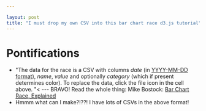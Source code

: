 ```yaml
---

layout: post
title: "I must drop my own CSV into this bar chart race d3.js tutorial"
---
```


# Pontifications

* "The data for the race is a CSV with columns *date* (in [YYYY-MM-DD format](https://www.ecma-international.org/ecma-262/9.0/index.html#sec-date-time-string-format)), *name*, *value* and optionally *category* (which if present determines color). To replace the data, click the file icon  in the cell above. "< --- BRAVO! Read the whole thing: Mike Bostock: [Bar Chart Race, Explained](https://observablehq.com/@d3/bar-chart-race-explained)
* Hmmm what can I make?!??! I have lots of CSVs in the above format!
